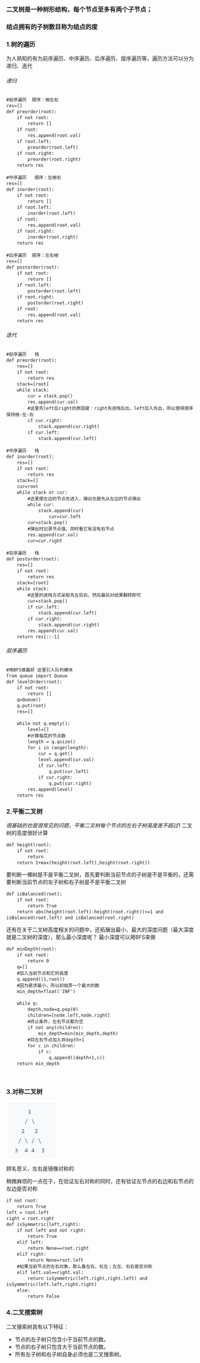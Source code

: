 ### 二叉树是一种树形结构，每个节点至多有两个子节点；
### 结点拥有的子树数目称为结点的度
### 1.树的遍历 
为人熟知的有为前序遍历、中序遍历、后序遍历、层序遍历等，遍历方法可以分为递归、迭代
###### 递归
```
#前序遍历  顺序：根左右
res=[]
def preorder(root):
	if not root:
		return []
	if root:
		res.append(root.val)
	if root.left:
		preorder(root.left)
	if root.right:
		preorder(root.right)
	return res
		
#中序遍历   顺序：左根右
res=[]
def inorder(root):
	if not root:
		return []
	if root.left:
		inorder(root.left)
	if root:
		res.append(root.val)
	if root.right:
		inorder(root.right)
	return res

#后序遍历  顺序：左右根
res=[]
def postorder(root):
	if not root:
		return []
	if root.left:
		postorder(root.left)
	if root.right:
		postorder(root.right)
	if root:
		res.append(root.val)
	return res
```
###### 迭代
```
#前序遍历   栈
def preorder(root):
	res=[]
	if not root:
		return res
	stack=[root]
	while stack:
		cur = stack.pop()
		res.append(cur.val)
		#这里先left后right的原因是：right先进栈后出，left后入先出，所以使得顺序保持根-左-右
		if cur.right:
			stack.append(cur.right)
		if cur.left:
			stack.append(cur.left)

#中序遍历   栈
def inorder(root):
	res=[]
	if not root:
		return res
	stack=[]
	cur=root
	while stack or cur:
		#这里使左边的节点先进入，弹出也是先从左边的节点弹出
		while cur:
			stack.append(cur)
      			cur=cur.left
		cur=stack.pop()
		#弹出时记录节点值，同时看它有没有右节点
		res.append(cur.val)
		cur=cur.right

#后序遍历   栈
def postorder(root):
	res=[]
	if not root:
		return res
	stack=[root]
	while stack:
		#这里的进栈方式采取先左后右，然后最后对结果翻转即可
		cur=stack.pop()
		if cur.left:
			stack.append(cur.left)
		if cur.right:
			stack.append(cur.right)
		res.append(cur.val)
	return res[::-1]
```
###### 层序遍历
```
#用BFS做最好 这里引入队列模块
from queue import Queue
def levelOrder(root):
	if not root:
		return []
	q=Queue()
	q.put(root)
	res=[]
	
	while not q.empty():
		level=[]
		#计算每层的节点数
		length = q.qsize()
		for i in range(length):
			cur = q.get()
			level.append(cur.val)
			if cur.left:
				q.put(cur.left)
			if cur.right:
				q.put(cur.right)
		res.append(level)
	return res
```
### 2.平衡二叉树
*很基础的也是很常见的问题，平衡二叉树每个节点的左右子树高度差不超过1*
二叉树的高度很好计算
```
def height(root):
	if not root:
		return
	return 1+max(height(root.left),height(root.right))
```
要判断一棵树是不是平衡二叉树，首先要判断当前节点的子树是不是平衡的，还需要判断当前节点的左子树和右子树是不是平衡二叉树
```
def isBalanced(root):
	if not root:
		return True
	return abs(height(root.left)-height(root.right))<=1 and isBalanced(root.left) and isBalanced(root.right)
```
还有在关于二叉树高度相关的问题中，还拓展出最小、最大的深度问题（最大深度就是二叉树的深度），那么最小深度呢？
最小深度可以用BFS来做
```
def minDepth(root):
	if not root:
		return 0
	q=[]
	#加入当前节点和它的高度
	q.append((1,root))
	#因为是求最小，所以初始弄一个最大的数
	min_depth=float('INF')
	
	while q:
		depth,node=q.pop(0)
		children=[node.left,node.right]
		#终止条件，左右节点都为空
		if not any(children):
			min_depth=min(min_depth,depth)
		#将左右节点加入并depth+1
		for c in children:
			if c:
				q.append((depth+1,c))
	return min_depth
		
	
```

### 3.对称二叉树
![image](https://github.com/qtlsd/letcode-/blob/master/%E6%95%B0%E6%8D%AE%E7%BB%93%E6%9E%84/pic/%E5%AF%B9%E7%A7%B0%E4%BA%8C%E5%8F%89%E6%A0%91.png)

顾名思义，左右是镜像对称的

稍微麻烦的一点在于，在验证左右对称的同时，还有验证左节点的右边和右节点的左边是否对称
```
if not root:
	return True
left = root.left
right = root.right
def isSymmetric(left,right):
	if not left and not right:
		return True
	elif left:
		return None==root.right
	elif right:
		return None=root.left
	#如果当前节点的左右对象，那么看左右、右左；左左、右右是否对称
	elif left.val==right.val:
		return isSymmetric(left.right,right.left) and isSymmetric(left.left,right.right)
	else:
		return False
```

### 4.二叉搜索树
二叉搜索树具有以下特征：
* 节点的左子树只包含小于当前节点的数。
* 节点的右子树只包含大于当前节点的数。
* 所有左子树和右子树自身必须也是二叉搜索树。

